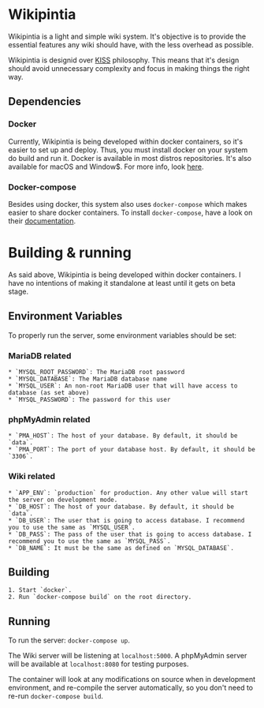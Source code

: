# Wikipintia

Wikipintia is a light and simple wiki system. It's objective is to provide the essential features any wiki should have, with the less overhead as possible.

Wikipintia is designid over [KISS](https://en.wikipedia.org/wiki/KISS_principle) philosophy. This means that it's design should avoid unnecessary complexity and focus in making things the right way.

## Dependencies

### Docker

Currently, Wikipintia is being developed within docker containers, so it's easier to set up and deploy. Thus, you must install docker on your system do build and run it. Docker is available in most distros repositories. It's also available for macOS and Window$. For more info, look [here](https://docs.docker.com/engine/installation/).

### Docker-compose

Besides using docker, this system also uses `docker-compose` which makes easier to share docker containers. To install `docker-compose`, have a look on their [documentation](https://docs.docker.com/compose/install/).


# Building & running

As said above, Wikipintia is being developed within docker containers. I have no intentions of making it standalone at least until it gets on beta stage.

## Environment Variables

To properly run the server, some environment variables should be set:

### MariaDB related
	* `MYSQL_ROOT_PASSWORD`: The MariaDB root password
	* `MYSQL_DATABASE`: The MariaDB database name
	* `MYSQL_USER`: An non-root MariaDB user that will have access to database (as set above)
	* `MYSQL_PASSWORD`: The password for this user
	
### phpMyAdmin related
	* `PMA_HOST`: The host of your database. By default, it should be `data`.
	* `PMA_PORT`: The port of your database host. By default, it should be `3306`.

### Wiki related
	* `APP_ENV`: `production` for production. Any other value will start the server on development mode.
	* `DB_HOST`: The host of your database. By default, it should be `data`.
	* `DB_USER`: The user that is going to access database. I recommend you to use the same as `MYSQL_USER`.
	* `DB_PASS`: The pass of the user that is going to access database. I recommend you to use the same as `MYSQL_PASS`.
	* `DB_NAME`: It must be the same as defined on `MYSQL_DATABASE`.

## Building
	1. Start `docker`.
	2. Run `docker-compose build` on the root directory.

## Running
To run the server: `docker-compose up`.

The Wiki server will be listening at `localhost:5000`.
A phpMyAdmin server will be available at `localhost:8080` for testing purposes.

The container will look at any modifications on source when in development environment, and re-compile the server automatically, so you don't need to re-run `docker-compose build`.

